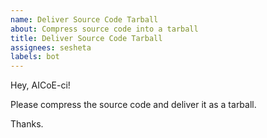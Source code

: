 ```yaml
---
name: Deliver Source Code Tarball
about: Compress source code into a tarball
title: Deliver Source Code Tarball
assignees: sesheta
labels: bot
---
```


Hey, AICoE-ci!

Please compress the source code and deliver it as a tarball.

Thanks.
